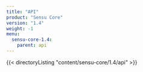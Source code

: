 ```yaml
---
title: "API"
product: "Sensu Core"
version: "1.4"
weight: -1
menu: 
  sensu-core-1.4:
    parent: api
---
```


{{< directoryListing "content/sensu-core/1.4/api" >}}
